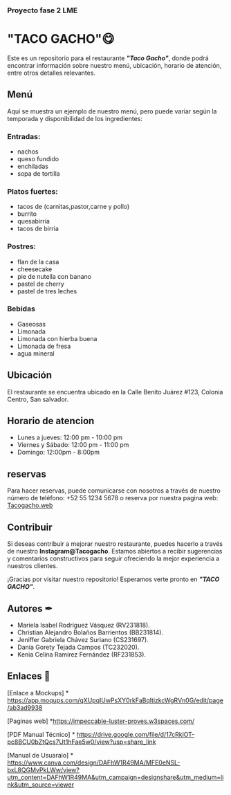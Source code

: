 ### Proyecto fase 2 LME

# "TACO GACHO"😋

Este es un repositorio para el restaurante ***"Taco Gacho"***, donde podrá encontrar información sobre nuestro menú, ubicación, horario de atención, entre otros detalles relevantes.

## Menú
Aquí se muestra un ejemplo de nuestro menú, pero puede variar según la temporada y disponibilidad de los ingredientes:

### Entradas:
* nachos
* queso fundido 
* enchiladas
* sopa de tortilla
### Platos fuertes:
* tacos de (carnitas,pastor,carne y pollo)
* burrito
* quesabirria
* tacos de birria
### Postres:
* flan de la casa
* cheesecake
* pie de nutella con banano
* pastel de cherry
* pastel de tres leches
### Bebidas
* Gaseosas
* Limonada
* Limonada con hierba buena
* Limonada de fresa
* agua mineral

## Ubicación
El restaurante se encuentra ubicado en la Calle Benito Juárez #123, Colonia Centro, San salvador.

## Horario de atencion
* Lunes a jueves: 12:00 pm - 10:00 pm
* Viernes y Sábado: 12:00 pm - 11:00 pm
* Domingo: 12:00pm - 8:00pm

## reservas
Para hacer reservas, puede comunicarse con nosotros a través de nuestro número de teléfono: +52 55 1234 5678 o reserva por nuestra pagina web: [Tacogacho.web](reserva)

## Contribuir
Si deseas contribuir a mejorar nuestro restaurante, puedes hacerlo a través de nuestro **Instagram@Tacogacho**. Estamos abiertos a recibir sugerencias y comentarios constructivos para seguir ofreciendo la mejor experiencia a nuestros clientes.

¡Gracias por visitar nuestro repositorio! Esperamos verte pronto en ***"TACO GACHO"***.

## Autores ✒
* Mariela Isabel Rodríguez Vásquez (RV231818).
* Christian Alejandro Bolaños Barrientos (BB231814).
* Jeniffer Gabriela Chávez Suriano (CS231697).
* Dania Gorety Tejada Campos (TC232020).
* Kenia Celina Ramírez Fernández (RF231853).

## Enlaces 👀
[Enlace a Mockups] * https://app.moqups.com/qXUpqIUwPsXY0rkFaBqltizkcWgRVn0G/edit/page/ab3ad9938

[Paginas web] *https://impeccable-luster-proves.w3spaces.com/

[PDF Manual Técnico] * https://drive.google.com/file/d/17cRklOT-pc8BCU0bZtQcs7Ut1hFae5w0/view?usp=share_link

[Manual de Usuaraio] * https://www.canva.com/design/DAFhW1R49MA/MFE0eNSL-bxL8QGMvPkLWw/view?utm_content=DAFhW1R49MA&utm_campaign=designshare&utm_medium=link&utm_source=viewer




